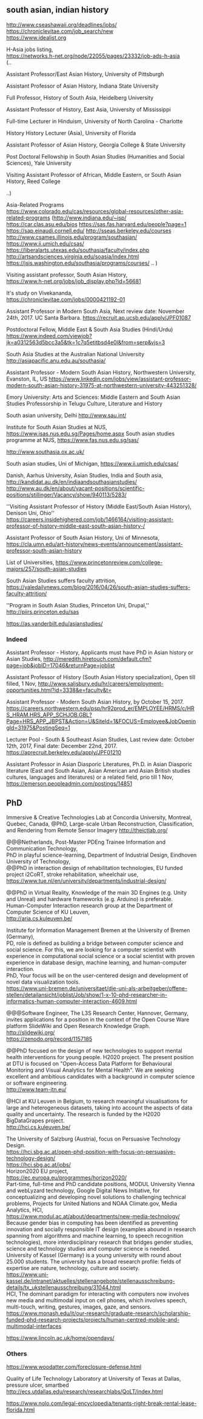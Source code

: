 ## south asian, indian history


http://www.cseashawaii.org/deadlines/jobs/  
https://chroniclevitae.com/job_search/new  
https://www.idealist.org  

H-Asia jobs listing,  
https://networks.h-net.org/node/22055/pages/23332/job-ads-h-asia  
(..

Assistant Professor/East Asian History, University of Pittsburgh  

Assistant Professor of Asian History, Indiana State University  

Full Professor, History of South Asia, Heidelberg University  

Assistant Professor of History, East Asia, University of Mississippi  

Full-time Lecturer in Hinduism, University of North Carolina - Charlotte  

History History Lecturer (Asia), University of Florida  

Assistant Professor of Asian History, Georgia College & State University 

Post Doctoral Fellowship in South Asian Studies (Humanities and Social Sciences), Yale University  

Visiting Assistant Professor of African, Middle Eastern, or South Asian History, Reed College  

..)

Asia-Related Programs  
https://www.colorado.edu/cas/resources/global-resources/other-asia-related-programs
(http://www.indiana.edu/~isp/
https://car.clas.asu.edu/bios
https://sas.fas.harvard.edu/people?page=1
https://sap.einaudi.cornell.edu/
http://sseas.berkeley.edu/courses
http://www.csames.illinois.edu/program/southasian/
https://www.ii.umich.edu/csas/
https://liberalarts.utexas.edu/southasia/faculty/index.php
http://artsandsciences.virginia.edu/soasia/index.html
https://jsis.washington.edu/southasia/programs/courses/
..
)

Visiting assistant professor, South Asian History,  
https://www.h-net.org/jobs/job_display.php?id=56681  

It's study on Vivekananda,  
https://chroniclevitae.com/jobs/0000421192-01  

Assistant Professor in Modern South Asia, Next review date: November 24th, 2017. UC Santa Barbara.
https://recruit.ap.ucsb.edu/apply/JPF01087

Postdoctoral Fellow, Middle East & South Asia Studies (Hindi/Urdu)  
https://www.indeed.com/viewjob?jk=a0312563d5bcc3a5&tk=1c7q5etitbsd4e0l&from=serp&vjs=3  

South Asia Studies at the Australian National University
http://asiapacific.anu.edu.au/southasia/

Assistant Professor - Modern South Asian History, Northwestern University, Evanston, IL, US 
https://www.linkedin.com/jobs/view/assistant-professor-modern-south-asian-history-31975-at-northwestern-university-443251328/

Emory University: Arts and Sciences: Middle Eastern and South Asian Studies
Professorship in Telugu Culture, Literature and History 

South asian university, Delhi
http://www.sau.int/

Institute for South Asian Studies at NUS,
https://www.isas.nus.edu.sg/Pages/home.aspx
South asian studies programme at NUS,
https://www.fas.nus.edu.sg/sas/

http://www.southasia.ox.ac.uk/

South asian studies, Uni of Michigan,
https://www.ii.umich.edu/csas/

Danish, Aarhus University, Asian Studies, India and South asia,
http://kandidat.au.dk/en/indiaandsouthasianstudies/
http://www.au.dk/en/about/vacant-positions/scientific-positions/stillinger/Vacancy/show/940113/5283/

''Visiting Assistant Professor of History (Middle East/South Asian History), Denison Uni, Ohio''
https://careers.insidehighered.com/job/1466164/visiting-assistant-professor-of-history-middle-east-south-asian-history-/

Assistant Professor of South Asian History, Uni of Minnesota,
https://cla.umn.edu/art-history/news-events/announcement/assistant-professor-south-asian-history

List of Universities,
https://www.princetonreview.com/college-majors/257/south-asian-studies

South Asian Studies suffers faculty attrition,
https://yaledailynews.com/blog/2016/04/26/south-asian-studies-suffers-faculty-attrition/

''Program in South Asian Studies, Princeton Uni, Drupal,''
http://piirs.princeton.edu/sas

https://as.vanderbilt.edu/asianstudies/

### Indeed
Assistant Professor - History, Applicants must have PhD in Asian history or Asian Studies,
http://meredith.hiretouch.com/default.cfm?page=job&jobID=17046&returnPage=joblist

Assistant Professor of History (South Asian History specialization), Open till filled, 1 Nov,
http://www.salisbury.edu/hr/careers/employment-opportunities.html?id=3338&e=faculty&t=

Assistant Professor - Modern South Asian History, by October 15, 2017.
https://careers.northwestern.edu/psp/hr92prod_er/EMPLOYEE/HRMS/c/HRS_HRAM.HRS_APP_SCHJOB.GBL?Page=HRS_APP_JBPST&Action=U&SiteId=1&FOCUS=Employee&JobOpeningId=31975&PostingSeq=1

Lecturer Pool - South & Southeast Asian Studies, Last review date: October 12th, 2017, Final date: December 22nd, 2017.
https://aprecruit.berkeley.edu/apply/JPF01210

Assistant Professor in Asian Diasporic Literatures, Ph.D. in Asian Diasporic literature (East and South Asian, Asian American and Asian British studies cultures, languages and literatures) or a related field, prio till 1 Nov,
https://emerson.peopleadmin.com/postings/14851



## PhD

Immersive & Creative Technologies Lab at Concordia University, Montreal, Quebec, Canada,
@PhD, Large-scale Urban Reconstruction, Classification, and Rendering from Remote Sensor Imagery
http://theictlab.org/

@@@Netherlands, Post-Master PDEng Trainee Information and Communication Technology,   
PhD in playful science-learning, Department of Industrial Design, Eindhoven University of Technology,  
@@PhD in interaction design of rehabilitation technologies, EU funded project i2CoRT, stroke rehabilitation, wheelchair use,  
https://www.tue.nl/en/university/departments/industrial-design/  

@@PhD in Virtual Reality, Knowledge of the main 3D Engines (e.g. Unity and Unreal) and hardware frameworks (e.g. Arduino) is preferable.  
Human-Computer Interaction research group at the Department of Computer Science of KU Leuven,  
http://aria.cs.kuleuven.be/  


Institute for Information Management Bremen at the University of Bremen (Germany),  
PD, role is defined as building a bridge between computer science and social science. For this, we are looking for a computer scientist with experience in computational social science or a social scientist with proven experience in database design, machine learning, and human-computer interaction.  
PhD, Your focus will be on the user-centered design and development of novel data visualization tools.  
https://www.uni-bremen.de/universitaet/die-uni-als-arbeitgeber/offene-stellen/detailansicht/joblist/Job/show/1-x-10-phd-researcher-in-informatics-human-computer-interaction-4609.html  
 
@@@Software Engineer, The L3S Research Center, Hannover, Germany, invites applications for a position in the context of the Open Course Ware platform SlideWiki and Open Research Knowledge Graph.  
http://slidewiki.org/  
https://zenodo.org/record/1157185  

@@PhD focused on the design of new technologies to support mental health interventions for young people. H2020 project. The present position at DTU is focused on "Open-Access Data Platform for Behavioural Monitoring and Visual Analytics for Mental Health".  We are seeking excellent and ambitious candidates with a background in computer science or software engineering.  
http://www.team-itn.eu/  

@HCI at KU Leuven in Belgium, to research meaningful visualisations for large and heterogeneous datasets, taking into account the aspects of data quality and uncertainty.  The research is funded by the H2020 BigDataGrapes project.  
http://hci.cs.kuleuven.be/  

The University of Salzburg (Austria), focus on Persuasive Technology Design.   
https://hci.sbg.ac.at/open-phd-position-with-focus-on-persuasive-technology-design/  
https://hci.sbg.ac.at/jobs/  
Horizon2020 EU project,   
https://ec.europa.eu/programmes/horizon2020/  
Part-time, full-time and PhD candidate positions, MODUL University Vienna and
webLyzard technology, Google Digital News Initiative, for conceptualizing and developing novel solutions to challenging
technical problems, Projects for United Nations and NOAA Climate.gov, Media Analytics, HCI,  
https://www.modul.ac.at/about/departments/new-media-technology/  
Because gender bias in computing has been identified as preventing innovation and socially responsible IT design (examples abound in research spanning from algorithms and machine learning, to speech recognition technologies), more interdisciplinary research that bridges gender studies, science and technology studies and computer science is needed.  
University of Kassel (Germany) is a young university with round about 25.000 students. The university has a broad research profile: fields of expertise are nature, technology, culture and society.  
https://www.uni-kassel.de/intranet/aktuelles/stellenangebote/stellenausschreibung-details/tx_ukstellenausschreibung/31044.html  
HCI, The dominant paradigm for interacting with computers now involves new media and multimodal input on cell phones, which involves speech, multi-touch, writing, gestures, images, gaze, and sensors.  
https://www.monash.edu/it/our-research/graduate-research/scholarship-funded-phd-research-projects/projects/human-centred-mobile-and-multimodal-interfaces  

https://www.lincoln.ac.uk/home/opendays/  

### Others

https://www.woodatter.com/foreclosure-defense.html  

Quality of Life Technology Laboratory at University of Texas at Dallas, pressure ulcer, smartbed   
http://ecs.utdallas.edu/research/researchlabs/QoLT/index.html  

https://www.nolo.com/legal-encyclopedia/tenants-right-break-rental-lease-florida.html  
